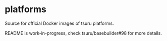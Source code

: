 platforms
=========

Source for official Docker images of tsuru platforms.

README is work-in-progress, check tsuru/basebuilder#98 for more details.
